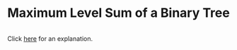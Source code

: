 # Maximum Level Sum of a Binary Tree 

~~~java

~~~

Click [here](Explanation.md) for an explanation.

